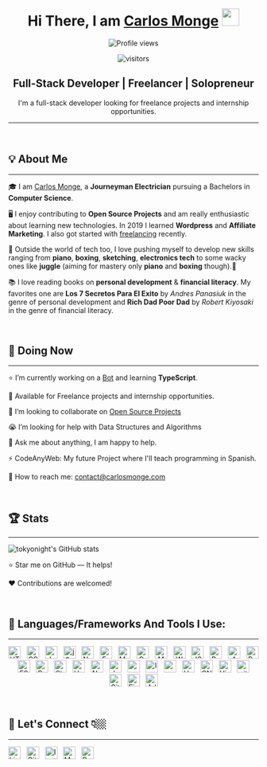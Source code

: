 <div align="center">
    <h1>Hi There, I am <a href="https://carlosmonge.com">Carlos Monge</a> <img src="https://media.giphy.com/media/hvRJCLFzcasrR4ia7z/giphy.gif" width="35px"></h1>
    <!-- <img src="https://pronoun.cyou/x/y?subject=He&object=Him&height=20">  -->

![Profile views](https://gpvc.arturio.dev/CarlosMongeJr)

![visitors](https://visitor-badge.glitch.me/badge?page_id=page.id=CarlosMongeJr.visitor-badge)


</div>

<div align="center">
    <h2> Full-Stack Developer | Freelancer | Solopreneur </h2>
    <p> I'm a full-stack developer looking for freelance projects and internship opportunities.</p>
</div>

<hr>
<br>

## 💡 About Me       

<hr>   

🎓 I am [Carlos Monge](https://github.com/CarlosMongeJr), a **Journeyman Electrician**  pursuing a Bachelors in **Computer Science**.  


🖥️ I enjoy contributing to **Open Source Projects** and am really enthusiastic about learning new technologies. In 2019 I learned **Wordpress** and **Affiliate Marketing**. I also got started with [freelancing](https://upwork.com) recently.  


🎹 Outside the world of tech too, I love pushing myself to develop new skills ranging from **piano**, **boxing**, **sketching**, **electronics tech** to some wacky ones like **juggle** (aiming for mastery only **piano** and **boxing** though).🥊  

📚 I love reading books on **personal development** & **financial literacy**. My favorites one are **Los 7 Secretos Para El Exito** by _Andres Panasiuk_ in the genre of personal development and **Rich Dad Poor Dad** by _Robert Kiyosaki_ in the genre of financial literacy.   

<br>

## 🏁 Doing Now

<hr>  

⭐ I’m currently working on a [Bot](https://github.com/CarlosMongeJr/personal-assistant) and learning **TypeScript**. 

🌱 Available for Freelance projects and internship opportunities.  

👯 I’m looking to collaborate on [Open Source Projects](https://github.com/issues?q=is%3Aopen+is%3Aissue+label%3A%22good+first+issue%22+)  

😭 I’m looking for help with Data Structures and Algorithms   

💬 Ask me about anything, I am happy to help.  

⚡️ CodeAnyWeb: My future Project where I'll teach programming in Spanish.  

📧 How to reach me: contact@carlosmonge.com  
 

<br>

## 🏆 Stats  

<hr>

![tokyonight's GitHub stats](https://github-readme-stats.vercel.app/api?username=CarlosMongeJr&show_icons=true&theme=tokyonight)

⭐ Star me on GitHub — It helps!

❤️ Contributions are welcomed!

<br>

## 🔧 Languages/Frameworks And Tools I Use:  

<hr>

<p align="center">

<img src="https://img.shields.io/badge/HTML-282C34?logo=html5&logoColor=E34F26" alt="HTML5 logo" title="HTML5" height="25" />
&nbsp;
<img src="https://img.shields.io/badge/CSS-282C34?logo=css3&logoColor=1572B6" alt="CSS3 logo" title="CSS3" height="25" />
&nbsp;
<img src="https://img.shields.io/badge/JavaScript-282C34?logo=javascript&logoColor=F7DF1E" alt="JavaScript logo" title="JavaScript" height="25" />
&nbsp;
<img src="https://img.shields.io/badge/jQuery-282C34?logo=jQuery&logoColor=0769AD" alt="jQuery logo" title="jQuery" height="25" />
&nbsp;
<img src="https://img.shields.io/badge/Node.js-282C34?logo=node.js&logoColor=339933" alt="Node logo" title="Node" height="25" />
&nbsp;
<img src="https://img.shields.io/badge/Express.js-282C34?logo=Express&logoColor=000000" alt="Express logo" title="Express" height="25" />
&nbsp;
<img src="https://img.shields.io/badge/MySQL-282C34?logo=MySQL&logoColor=4479A1" alt="MySQL logo" title="MySQL" height="25" />
&nbsp;
<img src="https://img.shields.io/badge/GraphQL-282C34?logo=GraphQL&logoColor=E10098" alt="GraphQL logo" title="GraphQL" height="25" />
&nbsp;
<img src="https://img.shields.io/badge/MongoDB-282C34?logo=MongoDB&logoColor=47A248" alt="MongoDB logo" title="MongoDB" height="25" />
&nbsp;
<img src="https://img.shields.io/badge/Webpack-282C34?logo=Webpack&logoColor=8DD6F9" alt="Webpack logo" title="Webpack" height="25" />
&nbsp;
<img src="https://img.shields.io/badge/JSON-282C34?logo=JSON&logoColor=000000" alt="JSON logo" title="JSON" height="25" />
&nbsp;
<img src="https://img.shields.io/badge/React-282C34?logo=react&logoColor=61DAFB" alt="React logo" title="React" height="25" />
&nbsp;
<img src="https://img.shields.io/badge/AWS-282C34?logo=AmazonAWS&logoColor=ff9900" alt="AWS logo" title="AWS" height="25" />
&nbsp;
<img src="https://img.shields.io/badge/Redux-282C34?logo=redux&logoColor=764ABC" alt="Redux logo" title="Redux" height="25" />
&nbsp;
<img src="https://img.shields.io/badge/ESLint-282C34?logo=eslint&logoColor=4B32C3" alt="ESLint logo" title="ESLint" height="25" />
&nbsp;
<img src="https://img.shields.io/badge/Python-282C34?logo=Python&logoColor=3776AB" alt="Python logo" title="Python" height="25" />
&nbsp;
<img src="https://img.shields.io/badge/Stripe-282C34?logo=Stripe&logoColor=008cdd" alt="Stripe logo" title="Stripe" height="25" />
&nbsp;
<img src="https://img.shields.io/badge/Heroku-282C34?logo=Heroku&logoColor=430098" alt="Heroku logo" title="Heroku" height="25" />
&nbsp;
<img src="https://img.shields.io/badge/Netlify-282C34?logo=Netlify&logoColor=00C7B7" alt="Netlify logo" title="Netlify" height="25" />
&nbsp;
<img src="https://img.shields.io/badge/Jest-282C34?logo=jest&logoColor=C21325" alt="Jest logo" title="Jest" height="25" />
&nbsp;
<img src="https://img.shields.io/badge/npm-282C34?logo=npm&logoColor=CB3837" alt="npm logo" title="npm" height="25" />
&nbsp;
<img src="https://img.shields.io/badge/Insomnia-282C34?logo=Insomnia&logoColor=5849BE" alt="Insomnia logo" title="Insomnia" height="25" />
&nbsp;
<img src="https://img.shields.io/badge/Postman-282C34?logo=postman&logoColor=FF6C37" alt="postman logo" title="postman" height="25" />
&nbsp;
<img src="https://img.shields.io/badge/Handlebars.js-282C34?logo=Handlebars.js&logoColor=FF6C37" alt="Handlebars.js logo" title="Handlebars.js" height="25" />
&nbsp;
<img src="https://img.shields.io/badge/Bash-282C34?logo=GNUBash&logoColor=000" alt="GNUBash logo" title="GNUBash" height="25" />
&nbsp;
<img src="https://img.shields.io/badge/VSCode-282C34?logo=visual-studio-code&logoColor=007ACC" alt="Visual Studio Code logo" title="Visual Studio Code" height="25" />
&nbsp;
<img src="https://img.shields.io/badge/git-282C34?logo=git&logoColor=F05032" alt="git logo" title="git" height="25" />
&nbsp;
<img src="https://img.shields.io/badge/GitHub-282C34?logo=GitHub&logoColor=181717" alt="Github logo" title="Github" height="25" />
&nbsp;
<img src="https://img.shields.io/badge/Figma-282C34?logo=Figma&logoColor=F24E1E" alt="Figma logo" title="Figma" height="25" />
&nbsp;
<img src="https://img.shields.io/badge/Adobe Creative Cloud-282C34?logo=AdobeCreativeCloud&logoColor=DA1F26" alt="Adobe Creative Cloud logo" title="Adobe Creative Cloud" height="25" />

</p>

<br>

## 💬 Let's Connect 👇🏼

<hr>

<p align="center">

<a href="https://linkedin.com/in/carlos-monge" target="_blank"><img src="https://img.shields.io/badge/LinkedIn-carlos--monge-282C34?logo=LinkedIn&logoColor=0A66C2" alt="LinkedIn logo" title="carlos-monge" height="25" /></a>
&nbsp;
<a href="https://github.com/CarlosMongeJr" target="_blank"><img src="https://img.shields.io/badge/GitHub-CarlosMongeJr-282C34?logo=GitHub&logoColor=181717" alt="Github logo" title="CarlosMongeJr" height="25" /></a>
&nbsp;
<a href="https://www.instagram.com/carlos_mongee/" target="_blank"><img src="https://img.shields.io/badge/Instagram-carlos__mongee-282C34?logo=Instagram&logoColor=E84D3D" alt="Instagram logo" title="carlos_mongee" height="25" /></a>
&nbsp;
<a href="mailto:contact@carlosmonge.com" target="_blank"><img src="https://img.shields.io/badge/E--mail-contact@carlosmonge.com-282C34?logo=Mail.Ru&logoColor=005FF9" alt="Mailto logo" title="contact@carlosmonge.com" height="25" /></a>
&nbsp;
<a href="https://www.buymeacoffee.com/carlos.monge" target="_blank"><img src="https://img.shields.io/badge/Buy%20Me%20A%20Coffee-carlos.monge-282C34?logo=BuyMeACoffee&logoColor=ffdd00" alt="BuyMeACoffee logo" title="carlos.monge" height="25" /></a>

<p>
